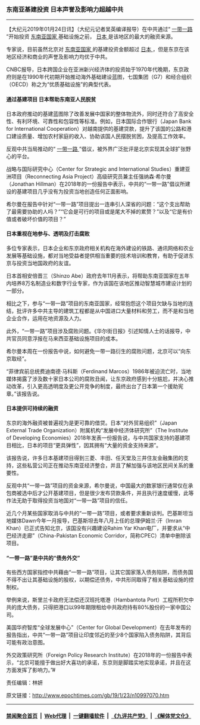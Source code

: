 ### 东南亚基建投资 日本声誉及影响力超越中共
------------------------

<p>
 【大纪元2019年01月24日讯】（大纪元记者吴英编译报导）在中共通过“
 <a href="http://www.epochtimes.com/gb/tag/%E4%B8%80%E5%B8%A6%E4%B8%80%E8%B7%AF.html">
  一带一路
 </a>
 ”开始投资
 <a href="http://www.epochtimes.com/gb/tag/%E4%B8%9C%E5%8D%97%E4%BA%9A%E5%9B%BD%E5%AE%B6.html">
  东南亚国家
 </a>
 基础设施之前，
 <a href="http://www.epochtimes.com/gb/tag/%E6%97%A5%E6%9C%AC.html">
  日本
 </a>
 是该地区的最大的融资来源。
</p>
<p>
 专家说，目前虽然北京对
 <a href="http://www.epochtimes.com/gb/tag/%E4%B8%9C%E5%8D%97%E4%BA%9A%E5%9B%BD%E5%AE%B6.html">
  东南亚国家
 </a>
 的基建投资金额超过
 <a href="http://www.epochtimes.com/gb/tag/%E6%97%A5%E6%9C%AC.html">
  日本
 </a>
 ，但是东京在该地区经济和商业的声誉及影响力均优于中共。
</p>
<p>
 CNBC报导，日本跨国企业在亚洲新兴经济体的投资始于1970年代晚期，东京政府则是在1990年代初期开始推动海外基础建设蓝图，七国集团（G7）和经合组织（OECD）称之为“优质基础设施”的典型代表。
</p>
<h4>
 通过基建项目 日本帮助东南亚人民脱贫
</h4>
<p>
 日本政府推动的基建蓝图除了改善发展中国家的整体物流外，同时还符合了高安全性、有利环境、可靠性和包容性等标准。例如，日本国际合作银行（Japan Bank for International Cooperation）对越南提供的基建贷款，提升了该国的公路和港口建设质量、增加农村家庭的收入、协助该国人民摆脱贫困，及提高工作效率。
</p>
<p>
 反观中共当局推动的“
 <a href="http://www.epochtimes.com/gb/tag/%E4%B8%80%E5%B8%A6%E4%B8%80%E8%B7%AF.html">
  一带一路
 </a>
 ”倡议，被外界广泛批评是北京实现其全球扩张野心的平台。
</p>
<p>
 战略与国际研究中心（Center for Strategic and International Studies）重建亚洲项目（Reconnecting Asia Project）高级研究员兼主任强纳森·希尔曼（Jonathan Hillman）在2018年的一份报告中表示，中共的“一带一路”倡议所建设的基建项目几乎没有为投资当地创造任何正面影响。
</p>
<p>
 希尔曼在报告中针对“一带一路”项目提出一连串引人深省的问题：“这个支出帮助了最需要协助的人吗？”“它会是可行的项目或是尾大不掉的累赘？”以及“它是有价值或者破坏价值的项目？”
</p>
<h4>
 日本重视在地参与、透明及打击腐败
</h4>
<p>
 多位专家表示，日本企业和东京政府相关机构在海外建设的铁路、通讯网络和农业发展等基础设施，都对当地受益者提供相当重要的技术培训和教育，有助于促进东京与投资当地国政府的友谊。
</p>
<p>
 日本首相安倍晋三（Shinzo Abe）政府去年11月表示，将帮助东南亚国家在五年内培养8万名制造业和数字行业专家，作为该国在该地区推动智慧城市建设计划的一部分。
</p>
<p>
 相比之下，参与“一带一路”项目的东南亚国家，经常抱怨这个项目欠缺与当地的连结，批评许多中共主导的建筑工程都是从中国进口大量材料和劳工，而不是和当地企业合作，运用在地资源及人力。
</p>
<p>
 此外，“一带一路”项目涉及腐败问题。《华尔街日报》引述知情人士的话报导，中共官员同意浮报在马来西亚基础设施项目的成本。
</p>
<p>
 希尔曼本周在一份报告中说，如何避免一带一路衍生的腐败问题，北京可以“向东京取经”。
</p>
<p>
 “菲律宾前总统费迪南德·马科斯（Ferdinand Marcos）1986年被迫流亡时，当地媒体揭露了涉及数十家日本公司的腐败丑闻，让东京政府感到十分尴尬，并决心推动改革，引入更高透明度及更公开竞争的制度，最终出台了日本第一个援助宪章。”该报告说。
</p>
<h4>
 日本提供可持续的融资
</h4>
<p>
 东京的海外融资被普遍视为是更可靠的借贷。日本“对外贸易组织”（Japan External Trade Organization）附属机构“发展中经济体研究所”（The Institute of Developing Economies）2018年发表一份报告说，与中共国家支持的基建项目相比，日本的项目“更具弹性”，因其拥有“大量的资金支持来源”。
</p>
<p>
 该报告说，许多日本基建项目得到三菱、丰田、任天堂及三井住友金融集团的支持，这些私营公司正在推动东南亚经济整合，并且了解加强与该地区民间关系的重要性。
</p>
<p>
 反观中共“一带一路”项目的资金来源，希尔曼说，中国最大的数家银行通常仅在承包商被选中后才公开基建项目，但是很少发布贷款条件，并且执行速度缓慢，此等作法无助于取得投资当地国对“一带一路”项目的信任。
</p>
<p>
 近几个月某些国家取消与中共的“一带一路”项目，或者要求重新谈判。巴基斯坦当地媒体Dawn今年一月报导，巴基斯坦去年八月上任的总理伊姆兰·汗（Imran Khan）已正式告知北京，该国没有兴趣建设Rahim Yar Khan电厂，并要求从“中巴经济走廊”（China-Pakistan Economic Corridor，简称CPEC）清单中删除该项目。
</p>
<h4>
 “一带一路”是中共的“债务外交”
</h4>
<p>
 有些西方国家指控中共藉由“一带一路”项目，让其它国家落入债务陷阱，而债务国不得不出让其基础设施的股权，以期偿还债务，中共形同取得了相关基础设施的控制权。
</p>
<p>
 举例来说，斯里兰卡政府无法偿还汉班托塔港（Hambantota Port）工程所积欠中共的庞大债务，只得把港口以99年期限租给中共政府持有80%股份的一家中国公司。
</p>
<p>
 美国华府智库“全球发展中心”（Center for Global Development）在去年发布的报告指出，中共“一带一路”项目让印度邻近的至少8个国家陷入债务陷阱，其背后可能有政治意图。
</p>
<p>
 外交政策研究所（Foreign Policy Research Institute）在2018年的一份报告中表示，“北京可能擅于做出好大喜功的承诺，东京则是脚踏实地实现承诺，并且在这方面发挥了影响力。”#
</p>
<p>
 责任编辑：林妍
</p>

原文链接：http://www.epochtimes.com/gb/19/1/23/n10997070.htm


------------------------
#### [禁闻聚合首页](https://github.com/gfw-breaker/banned-news/blob/master/README.md) &nbsp;|&nbsp; [Web代理](https://github.com/gfw-breaker/open-proxy/blob/master/README.md) &nbsp;|&nbsp; [一键翻墙软件](https://github.com/gfw-breaker/nogfw/blob/master/README.md) &nbsp;|&nbsp; [《九评共产党》](https://github.com/gfw-breaker/9ping.md/blob/master/README.md#九评之一评共产党是什么) &nbsp;|&nbsp; [《解体党文化》](https://github.com/gfw-breaker/jtdwh.md/blob/master/README.md#绪论)